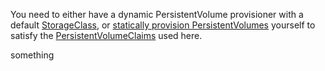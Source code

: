 You need to either have a dynamic PersistentVolume provisioner with a default
[StorageClass](/docs/concepts/storage/storage-classes/),
or [statically provision PersistentVolumes](/docs/user-guide/persistent-volumes/#provisioning)
yourself to satisfy the [PersistentVolumeClaims](/docs/user-guide/persistent-volumes/#persistentvolumeclaims)
used here.

something
